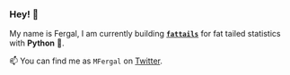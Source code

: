 ### Hey! 👋

My name is Fergal, I am currently building **[`fattails`](https://github.com/FergM/fattails)** for fat tailed statistics with **Python** 🐍.

📫  You can find me as `MFergal` on [Twitter](https://twitter.com/MFergal).
